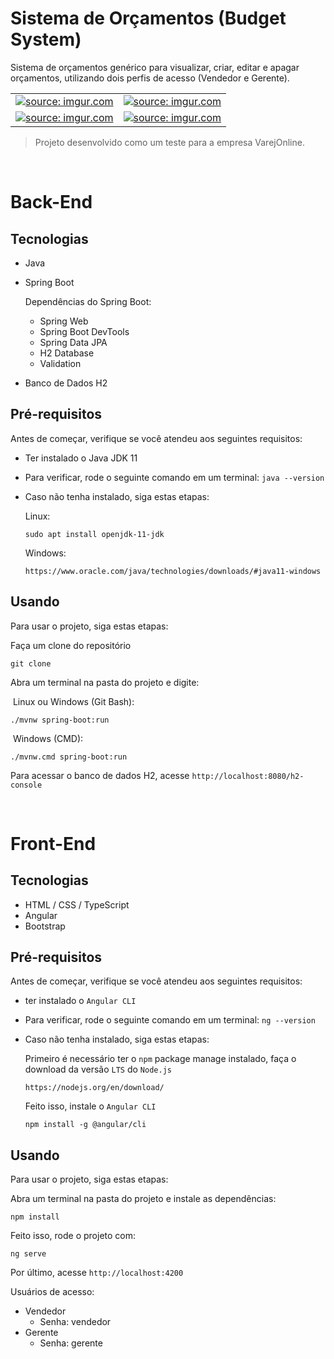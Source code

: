 # Sistema de Orçamentos (Budget System)

Sistema de orçamentos genérico para visualizar, criar, editar e apagar orçamentos, utilizando dois perfis de acesso (Vendedor e Gerente).

<table align=center>
  <tr>
    <td>
      <a href="https://imgur.com/Et7xVoX"><img src="https://i.imgur.com/Et7xVoX.png" title="source: imgur.com" /></a>
    </td>
    <td>
      <a href="https://imgur.com/0Wl7C5u"><img src="https://i.imgur.com/0Wl7C5u.png" title="source: imgur.com" /></a>
    </td>
  </tr>
  <tr>
    <td>
      <a href="https://imgur.com/EmrXZ8s"><img src="https://i.imgur.com/EmrXZ8s.png" title="source: imgur.com" /></a>
    </td>
    <td>
      <a href="https://imgur.com/R2yIrxv"><img src="https://i.imgur.com/R2yIrxv.png" title="source: imgur.com" /></a>
    </td>
  </tr>
  
</table>

>Projeto desenvolvido como um teste para a empresa VarejOnline.

<br>

# Back-End

## Tecnologias

* Java

* Spring Boot

  Dependências do Spring Boot:

    * Spring Web
    * Spring Boot DevTools
    * Spring Data JPA
    * H2 Database
    * Validation

* Banco de Dados H2


## Pré-requisitos

Antes de começar, verifique se você atendeu aos seguintes requisitos:

- Ter instalado o Java JDK 11

- Para verificar, rode o seguinte comando em um terminal: `java --version`

- Caso não tenha instalado, siga estas etapas:

  Linux:

  ```
  sudo apt install openjdk-11-jdk
  ```

  Windows:

  ```
  https://www.oracle.com/java/technologies/downloads/#java11-windows
  ```

## Usando

Para usar o projeto, siga estas etapas:

Faça um clone do repositório

```
git clone 
```

Abra um terminal na pasta do projeto e digite:

​	Linux ou Windows (Git Bash):

```
./mvnw spring-boot:run
```

​	Windows (CMD):

```
./mvnw.cmd spring-boot:run
```

Para acessar o banco de dados H2, acesse `http://localhost:8080/h2-console` 

<br>

# Front-End

## Tecnologias

* HTML / CSS / TypeScript
* Angular
* Bootstrap

## Pré-requisitos

Antes de começar, verifique se você atendeu aos seguintes requisitos:

- ter instalado o `Angular CLI`

- Para verificar, rode o seguinte comando em um terminal: `ng --version`

- Caso não tenha instalado, siga estas etapas:

  Primeiro é necessário ter o `npm` package manage instalado, faça o download da versão `LTS` do `Node.js`

  ```
  https://nodejs.org/en/download/
  ```

  Feito isso, instale o `Angular CLI`

  ```
  npm install -g @angular/cli
  ```

## Usando

Para usar o projeto, siga estas etapas:

Abra um terminal na pasta do projeto e instale as dependências:

```
npm install
```

Feito isso, rode o projeto com:
```
ng serve
```

Por último, acesse `http://localhost:4200`

Usuários de acesso:
  * Vendedor
    * Senha: vendedor
  * Gerente
    * Senha: gerente